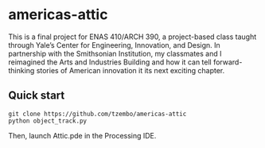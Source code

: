 # americas-attic

This is a final project for ENAS 410/ARCH 390, a project-based class taught through Yale’s Center for Engineering, Innovation, and Design. In partnership with the Smithsonian Institution, my classmates and I reimagined the Arts and Industries Building and how it can tell forward-thinking stories of American innovation it its next exciting chapter.

## Quick start

```
git clone https://github.com/tzembo/americas-attic
python object_track.py
```
Then, launch Attic.pde in the Processing IDE.
